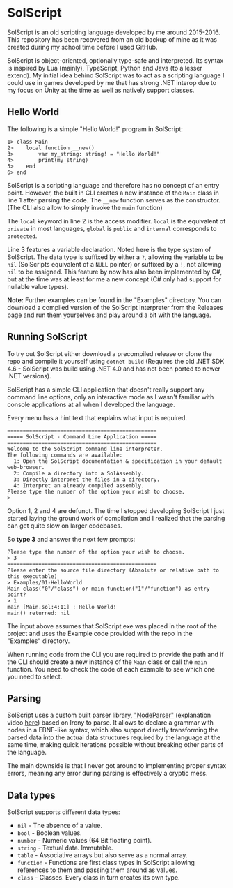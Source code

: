 # SolScript

SolScript is an old scripting language developed by me around 2015-2016. This repository has been recovered from an old backup of mine as it was created during my school time before I used GitHub.

SolScript is object-oriented, optionally type-safe and interpreted. Its syntax is inspired by Lua (mainly), TypeScript, Python and Java (to a lesser extend). My initial idea behind SolScript was to act as a scripting language I could use in games developed by me that has strong .NET interop due to my focus on Unity at the time as well as natively support classes.

## Hello World

The following is a simple "Hello World!" program in SolScript:

```
1> class Main
2>    local function __new()
3>        var my_string: string! = "Hello World!"
4>        print(my_string)
5>    end
6> end
```

SolScript is a scripting language and therefore has no concept of an entry point. However, the built in CLI creates a new instance of the `Main` class in line 1 after parsing the code. The `__new` function serves as the constructor. (The CLI also allow to simply invoke the `main` function)

The `local` keyword in line 2 is the access modifier. `local` is the equivalent of `private` in most languages, `global` is `public` and `internal` corresponds to `protected`.

Line 3 features a variable declaration. Noted here is the type system of SolScript. The data type is suffixed by either a `?`, allowing the variable to be `nil` (SolScripts equivalent of a `NULL` pointer) or suffixed by a `!`, not allowing `nil` to be assigned. This feature by now has also been implemented by C#, but at the time was at least for me a new concept (C# only had support for nullable value types).

**Note:** Further examples can be found in the "Examples" directory. You can download a compiled version of the SolScript interpreter from the Releases page and run them yourselves and play around a bit with the language.

## Running SolScript

To try out SolScript either download a precompiled release or clone the repo and compile it yourself using `dotnet build` (Requires the old .NET SDK 4.6 - SolScript was build using .NET 4.0 and has not been ported to newer .NET versions).

SolScript has a simple CLI application that doesn't really support any command line options, only an interactive mode as I wasn't familiar with console applications at all when I developed the language.

Every menu has a hint text that explains what input is required.

```
================================================
===== SolScript - Command Line Application =====
================================================
Welcome to the SolScript command line interpreter.
The following commands are available:
  1: Open the SolScript documentation & specification in your default web-browser.
  2: Compile a directory into a SolAssembly.
  3: Directly interpret the files in a directory.
  4: Interpret an already compiled assembly.
Please type the number of the option your wish to choose.
>
```

Option 1, 2 and 4 are defunct. The time I stopped developing SolScript I just started laying the ground work of compilation and I realized that the parsing can get quite slow on larger codebases.

So **type 3** and answer the next few prompts:

```
Please type the number of the option your wish to choose.
> 3
================================================
Please enter the source file directory (Absolute or relative path to this executable)
> Examples/01-HelloWorld
Main class("0"/"class") or main function("1"/"function") as entry point?
> 1
main [Main.sol:4:11] : Hello World!
main() returned: nil
```

The input above assumes that SolScript.exe was placed in the root of the project and uses the Example code provided with the repo in the "Examples" directory.

When running code from the CLI you are required to provide the path and if the CLI should create a new instance of the `Main` class or call the  `main` function. You need to check the code of each example to see which one you need to select.

## Parsing

SolScript uses a custom built parser library, ["NodeParser"](https://github.com/PatrickSachs/NodeParser) (explanation video [here](https://www.youtube.com/watch?v=foufYNOaP64)) based on Irony to parse. It allows to declare a grammar with nodes in a EBNF-like syntax, which also support directly transforming the parsed data into the actual data structures required by the language at the same time, making quick iterations possible without breaking other parts of the language.

The main downside is that I never got around to implementing proper syntax errors, meaning any error during parsing is effectively a cryptic mess.

## Data types

SolScript supports different data types:

* `nil` - The absence of a value.
* `bool` - Boolean values.
* `number` - Numeric values (64 Bit floating point).
* `string` - Textual data. Immutable.
* `table` - Associative arrays but also serve as a normal array.
* `function` - Functions are first class types in SolScript allowing references to them and passing them around as values.
* `class` - Classes. Every class in turn creates its own type.
